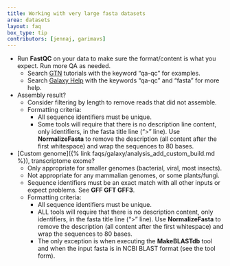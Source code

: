 ```yaml
---
title: Working with very large fasta datasets
area: datasets
layout: faq
box_type: tip
contributors: [jennaj, garimavs]
---
```


- Run **FastQC** on your data to make sure the format/content is what you expect. Run more QA as needed. 
    - Search [GTN](https://training.galaxyproject.org/) tutorials with the keyword “qa-qc” for examples.
    - Search [Galaxy Help](https://help.galaxyproject.org/) with the keywords “qa-qc” and “fasta” for more help.
- Assembly result?
    - Consider filtering by length to remove reads that did not assemble.
    - Formatting criteria:
        - All sequence identifiers must be unique.
        - Some tools will require that there is no description line content, only identifiers, in the fasta title line (“>” line). Use **NormalizeFasta** to remove the description (all content after the first whitespace) and wrap the sequences to 80 bases.
- [Custom genome]({% link faqs/galaxy/analysis_add_custom_build.md %}), transcriptome exome?
    - Only appropriate for smaller genomes (bacterial, viral, most insects).
    - Not appropriate for any mammalian genomes, or some plants/fungi.
    - Sequence identifiers must be an exact match with all other inputs or expect problems. See **GFF GFT GFF3**.  
    - Formatting criteria:
        - All sequence identifiers must be unique.
        - ALL tools will require that there is no description content, only identifiers, in the fasta title line (“>” line). Use **NormalizeFasta** to remove the description (all content after the first whitespace) and wrap the sequences to 80 bases. 
        - The only exception is when executing the **MakeBLASTdb** tool and when the input fasta is in NCBI BLAST format (see the tool form).
